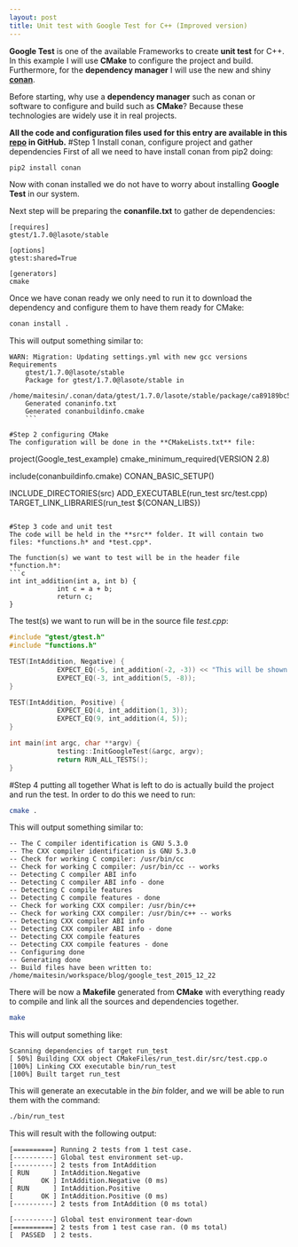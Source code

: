 ```yaml
---
layout: post
title: Unit test with Google Test for C++ (Improved version)
---
```


**Google Test** is one of the available Frameworks to create **unit test** for C++. In this example I will use **CMake**
to configure the project and build. Furthermore, for the **dependency manager** I will use the new and shiny
**[conan](https://www.conan.io/)**.

Before starting, why use a **dependency manager** such as conan or software to configure and build such as **CMake**?
Because these technologies are widely use it in real projects.

**All the code and configuration files used for this entry are available in this
[repo](https://github.com/maitesin/blog/tree/master/google_test_2015_12_22) in GitHub.**
#Step 1 Install conan, configure project and gather dependencies
First of all we need to have install conan from pip2 doing:
```bash
pip2 install conan
```

Now with conan installed we do not have to worry about installing **Google Test** in our system.

Next step will be preparing the **conanfile.txt** to gather de dependencies:
```
[requires]
gtest/1.7.0@lasote/stable

[options]
gtest:shared=True

[generators]
cmake
```

Once we have conan ready we only need to run it to download the dependency and configure them to have them ready for
CMake:
```bash
conan install .
```
This will output something similar to:
```
WARN: Migration: Updating settings.yml with new gcc versions
Requirements
    gtest/1.7.0@lasote/stable
    Package for gtest/1.7.0@lasote/stable in
    /home/maitesin/.conan/data/gtest/1.7.0/lasote/stable/package/ca89189bc59ff53842d6beea76549f289b7b88bd
    Generated conaninfo.txt
    Generated conanbuildinfo.cmake
    ```

#Step 2 configuring CMake
The configuration will be done in the **CMakeLists.txt** file:
```
project(Google_test_example)
cmake_minimum_required(VERSION 2.8)

include(conanbuildinfo.cmake)
CONAN_BASIC_SETUP()

INCLUDE_DIRECTORIES(src)
ADD_EXECUTABLE(run_test src/test.cpp)
TARGET_LINK_LIBRARIES(run_test ${CONAN_LIBS})
```

#Step 3 code and unit test
The code will be held in the **src** folder. It will contain two files: *functions.h* and *test.cpp*.

The function(s) we want to test will be in the header file *function.h*:
```c
int int_addition(int a, int b) {
            int c = a + b;
            return c;
}
```

The test(s) we want to run will be in the source file *test.cpp*:
```c
#include "gtest/gtest.h"
#include "functions.h"

TEST(IntAddition, Negative) {
            EXPECT_EQ(-5, int_addition(-2, -3)) << "This will be shown in case it fails";
            EXPECT_EQ(-3, int_addition(5, -8));
}

TEST(IntAddition, Positive) {
            EXPECT_EQ(4, int_addition(1, 3));
            EXPECT_EQ(9, int_addition(4, 5));
}

int main(int argc, char **argv) {
            testing::InitGoogleTest(&argc, argv);
            return RUN_ALL_TESTS();
}
```
#Step 4 putting all together
What is left to do is actually build the project and run the test. In order to do this we need to run:
```bash
cmake .
```
This will output something similar to:
```
-- The C compiler identification is GNU 5.3.0
-- The CXX compiler identification is GNU 5.3.0
-- Check for working C compiler: /usr/bin/cc
-- Check for working C compiler: /usr/bin/cc -- works
-- Detecting C compiler ABI info
-- Detecting C compiler ABI info - done
-- Detecting C compile features
-- Detecting C compile features - done
-- Check for working CXX compiler: /usr/bin/c++
-- Check for working CXX compiler: /usr/bin/c++ -- works
-- Detecting CXX compiler ABI info
-- Detecting CXX compiler ABI info - done
-- Detecting CXX compile features
-- Detecting CXX compile features - done
-- Configuring done
-- Generating done
-- Build files have been written to: /home/maitesin/workspace/blog/google_test_2015_12_22
```

There will be now a **Makefile** generated from **CMake** with everything ready to compile and link all the sources and
dependencies together.
```bash
make
```
This will output something like:
```
Scanning dependencies of target run_test
[ 50%] Building CXX object CMakeFiles/run_test.dir/src/test.cpp.o
[100%] Linking CXX executable bin/run_test
[100%] Built target run_test
```
This will generate an executable in the *bin* folder, and we will be able to run them with the command:
```bash
./bin/run_test
```
This will result with the following output:
```
[==========] Running 2 tests from 1 test case.
[----------] Global test environment set-up.
[----------] 2 tests from IntAddition
[ RUN      ] IntAddition.Negative
[       OK ] IntAddition.Negative (0 ms)
[ RUN      ] IntAddition.Positive
[       OK ] IntAddition.Positive (0 ms)
[----------] 2 tests from IntAddition (0 ms total)

[----------] Global test environment tear-down
[==========] 2 tests from 1 test case ran. (0 ms total)
[  PASSED  ] 2 tests.
```

